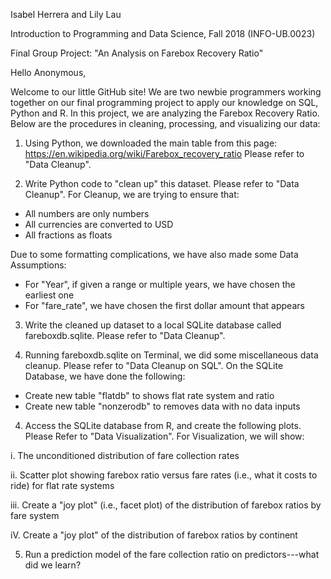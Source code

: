 Isabel Herrera and Lily Lau

Introduction to Programming and Data Science, Fall 2018 (INFO-UB.0023) 

Final Group Project: "An Analysis on Farebox Recovery Ratio"

Hello Anonymous,

Welcome to our little GitHub site! We are two newbie programmers working together on our final programming project to apply our knowledge on SQL, Python and R. In this project, we are analyzing the Farebox Recovery Ratio. Below are the procedures in cleaning, processing, and visualizing our data:

1) Using Python, we downloaded the main table from this page: https://en.wikipedia.org/wiki/Farebox_recovery_ratio 
Please refer to "Data Cleanup".

2) Write Python code to "clean up" this dataset. Please refer to "Data Cleanup".
For Cleanup, we are trying to ensure that:

- All numbers are only numbers
- All currencies are converted to USD
- All fractions as floats 

Due to some formatting complications, we have also made some Data Assumptions:
- For "Year", if given a range or multiple years, we have chosen the earliest one
- For "fare_rate", we have chosen the first dollar amount that appears

3) Write the cleaned up dataset to a local SQLite database called fareboxdb.sqlite. Please refer to "Data Cleanup".

4) Running fareboxdb.sqlite on Terminal, we did some miscellaneous data cleanup. Please refer to "Data Cleanup on SQL".
On the SQLite Database, we have done the following:

- Create new table "flatdb" to shows flat rate system and ratio
- Create new table "nonzerodb" to removes data with no data inputs

4) Access the SQLite database from R, and create the following plots. Please Refer to "Data Visualization". For Visualization, we will show:
 
i. The unconditioned distribution of fare collection rates 

ii. Scatter plot showing farebox ratio versus fare rates (i.e., what it costs to ride) for flat rate systems 

iii. Create a "joy plot" (i.e., facet plot) of the distribution of farebox ratios by fare system

iV. Create a "joy plot" of the distribution of farebox ratios by continent 


5) Run a prediction model of the fare collection ratio on predictors---what did we learn? 
